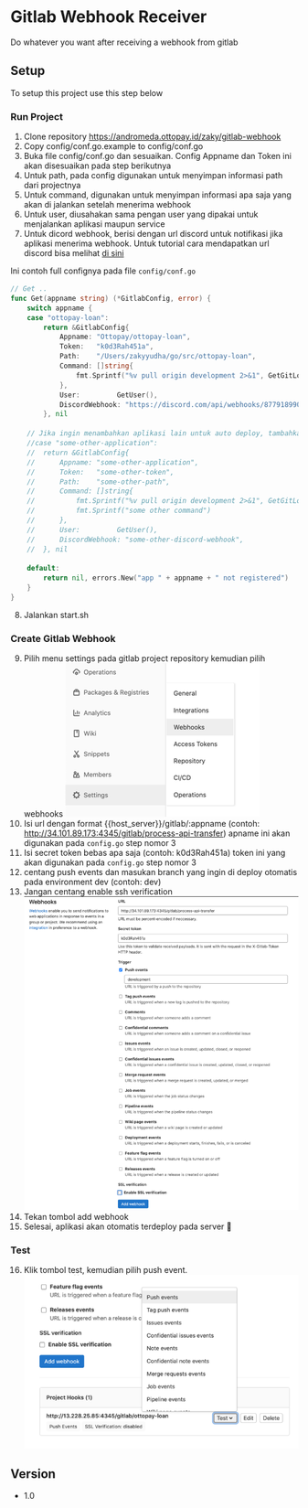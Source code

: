 # Gitlab Webhook Receiver

Do whatever you want after receiving a webhook from gitlab

## Setup
To setup this project use this step below

### Run Project
1. Clone repository https://andromeda.ottopay.id/zaky/gitlab-webhook
2. Copy config/conf.go.example to config/conf.go
3. Buka file config/conf.go dan sesuaikan. Config Appname dan Token ini akan disesuaikan pada step berikutnya
4. Untuk path, pada config digunakan untuk menyimpan informasi path dari projectnya
5. Untuk command, digunakan untuk menyimpan informasi apa saja yang akan di jalankan setelah menerima webhook
6. Untuk user, diusahakan sama pengan user yang dipakai untuk menjalankan aplikasi maupun service
7. Untuk dicord webhook, berisi dengan url discord untuk notifikasi jika aplikasi menerima webhook.
Untuk tutorial cara mendapatkan url discord bisa melihat [di sini](https://help.dashe.io/en/articles/2521940-how-to-create-a-discord-webhook-url)

Ini contoh full confignya pada file `config/conf.go`

```go
// Get ..
func Get(appname string) (*GitlabConfig, error) {
	switch appname {
	case "ottopay-loan":
		return &GitlabConfig{
			Appname: "Ottopay/ottopay-loan",
			Token:   "k0d3Rah451a",
			Path:    "/Users/zakyyudha/go/src/ottopay-loan",
			Command: []string{
				fmt.Sprintf("%v pull origin development 2>&1", GetGitLocation()),
			},
			User:         GetUser(),
			DiscordWebhook: "https://discord.com/api/webhooks/877918990863839242/mwLPaOck3fzFmDBn8kA05wJRmrqVTVVKsa_bDseNLonW58Ey8nwJbMXKDi-KWCDuewP",
		}, nil
		
	// Jika ingin menambahkan aplikasi lain untuk auto deploy, tambahkan kondisi `case` pada logic
	//case "some-other-application":
	//	return &GitlabConfig{
	//		Appname: "some-other-application",
	//		Token:   "some-other-token",
	//		Path:    "some-other-path",
	//		Command: []string{
	//			fmt.Sprintf("%v pull origin development 2>&1", GetGitLocation()),
	//          fmt.Sprintf("some other command")
	//		},
	//		User:         GetUser(),
	//		DiscordWebhook: "some-other-discord-webhook",
	//	}, nil
	
	default:
		return nil, errors.New("app " + appname + " not registered")
	}
}
```
8. Jalankan start.sh

### Create Gitlab Webhook
9. Pilih menu settings pada gitlab project repository kemudian pilih webhooks
![img.png](docs-assets/img.png)
10. Isi url dengan format {{host_server}}/gitlab/:appname (contoh: http://34.101.89.173:4345/gitlab/process-api-transfer) 
apname ini akan digunakan pada `config.go` step nomor 3
11. Isi secret token bebas apa saja (contoh: k0d3Rah451a) token ini yang akan digunakan pada `config.go` step nomor 3
12. centang push events dan masukan branch yang ingin di deploy otomatis pada environment dev (contoh: dev)
13. Jangan centang enable ssh verification
![img.png](docs-assets/img-2.png)
14. Tekan tombol add webhook
15. Selesai, aplikasi akan otomatis terdeploy pada server 🍻

### Test
16. Klik tombol test, kemudian pilih push event.
![img.png](docs-assets/img-3.png)

## Version
- 1.0

